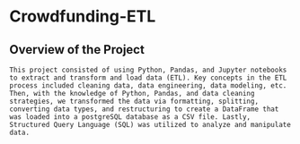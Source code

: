 # Crowdfunding-ETL

## **Overview of the Project**
    This project consisted of using Python, Pandas, and Jupyter notebooks to extract and transform and load data (ETL). Key concepts in the ETL process included cleaning data, data engineering, data modeling, etc. Then, with the knowledge of Python, Pandas, and data cleaning strategies, we transformed the data via formatting, splitting, converting data types, and restructuring to create a DataFrame that was loaded into a postgreSQL database as a CSV file. Lastly, Structured Query Language (SQL) was utilized to analyze and manipulate data. 
